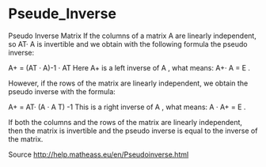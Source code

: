 # Pseude_Inverse

Pseudo Inverse Matrix
If the columns of a matrix A are linearly independent,
so  AT· A  is invertible and we obtain with the following formula the pseudo inverse:

A+ = (AT · A)-1 · AT
Here  A+  is a left inverse of  A , what means:  A+· A = E .

However, if the rows of the matrix are linearly independent, we obtain the pseudo inverse with the formula:

A+ = AT· (A · A T) -1
This is a right inverse of  A , what means:  A · A+ = E .

If both the columns and the rows of the matrix are linearly independent, 
then the matrix is invertible and the pseudo inverse is equal to the inverse of the matrix.

Source http://help.matheass.eu/en/Pseudoinverse.html
